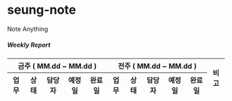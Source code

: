 # seung-note
Note Anything

##### Weekly Report

<table>
	<thead>
		<tr>
			<th colspan="5">금주 ( MM.dd ~ MM.dd )</th>
			<th colspan="5">전주 ( MM.dd ~ MM.dd )</th>
			<th rowspan="2">비고</th>
		</tr>
		<tr>
			<th>업무</th>
			<th>상태</th>
			<th>담당자</th>
			<th>예정일</th>
			<th>완료일</th>
			<th>업무</th>
			<th>상태</th>
			<th>담당자</th>
			<th>예정일</th>
			<th>완료일</th>
		</tr>
	</thead>
</table>
